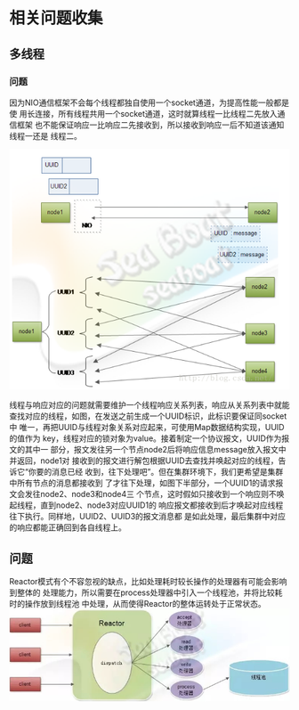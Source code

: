 # 相关问题收集

## 多线程

### 问题
因为NIO通信框架不会每个线程都独自使用一个socket通道，为提高性能一般都是使
用长连接，所有线程共用一个socket通道，这时就算线程一比线程二先放入通信框架
也不能保证响应一比响应二先接收到，所以接收到响应一后不知道该通知线程一还是
线程二。

![](image/problem-NIO.png)

线程与响应对应的问题就需要维护一个线程响应关系列表，响应从关系列表中就能
查找对应的线程，如图，在发送之前生成一个UUID标识，此标识要保证同socket中
唯一，再把UUID与线程对象关系对应起来，可使用Map数据结构实现，UUID的值作为
key，线程对应的锁对象为value。接着制定一个协议报文，UUID作为报文的其中一
部分，报文发往另一个节点node2后将响应信息message放入报文中并返回，node1对
接收到的报文进行解包根据UUID去查找并唤起对应的线程，告诉它“你要的消息已经
收到，往下处理吧”。但在集群环境下，我们更希望是集群中所有节点的消息都接收到
了才往下处理，如图下半部分，一个UUID1的请求报文会发往node2、node3和node4三
个节点，这时假如只接收到一个响应则不唤起线程，直到node2、node3对应UUID1的
响应报文都接收到后才唤起对应线程往下执行。同样地，UUID2、UUID3的报文消息都
是如此处理，最后集群中对应的响应都能正确回到各自线程上。

## 问题
Reactor模式有个不容忽视的缺点，比如处理耗时较长操作的处理器有可能会影响到整体的
处理能力，所以需要在process处理器中引入一个线程池，并将比较耗时的操作放到线程池
中处理，从而使得Reactor的整体运转处于正常状态。
![](image/reactor.jpg)



